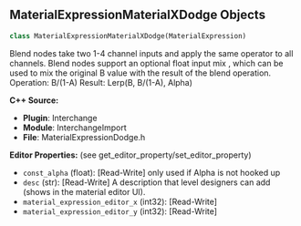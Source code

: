 ## MaterialExpressionMaterialXDodge Objects

```python
class MaterialExpressionMaterialXDodge(MaterialExpression)
```

Blend nodes take two 1-4 channel inputs and apply the same operator to all channels.
Blend nodes support an optional float input mix , which can be used
to mix the original B value with the result of the blend operation.
Operation: B/(1-A)
Result: Lerp(B, B/(1-A), Alpha)

**C++ Source:**

- **Plugin**: Interchange
- **Module**: InterchangeImport
- **File**: MaterialExpressionDodge.h

**Editor Properties:** (see get_editor_property/set_editor_property)

- ``const_alpha`` (float):  [Read-Write] only used if Alpha is not hooked up
- ``desc`` (str):  [Read-Write] A description that level designers can add (shows in the material editor UI).
- ``material_expression_editor_x`` (int32):  [Read-Write]
- ``material_expression_editor_y`` (int32):  [Read-Write]

<a id="unreal.MaterialExpressionDodge"></a>